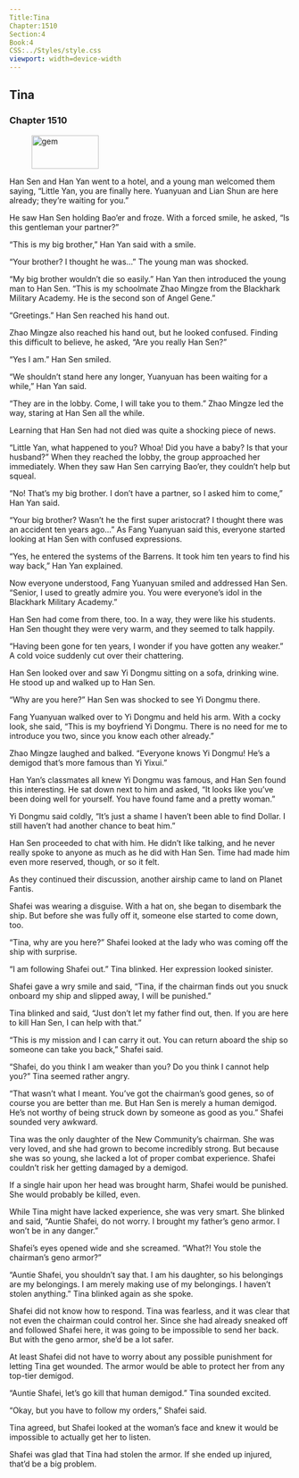 ```yaml
---
Title:Tina 
Chapter:1510 
Section:4 
Book:4 
CSS:../Styles/style.css 
viewport: width=device-width
---
```

  
## Tina
### Chapter 1510
  
<figure>
	<img src="../Images/gem.gif" alt="gem" id="gem" width="120" height="60" />
</figure>
  

  
Han Sen and Han Yan went to a hotel, and a young man welcomed them saying, “Little Yan, you are finally here. Yuanyuan and Lian Shun are here already; they’re waiting for you.”

He saw Han Sen holding Bao’er and froze. With a forced smile, he asked, “Is this gentleman your partner?”

“This is my big brother,” Han Yan said with a smile.

“Your brother? I thought he was…” The young man was shocked.

“My big brother wouldn’t die so easily.” Han Yan then introduced the young man to Han Sen. “This is my schoolmate Zhao Mingze from the Blackhark Military Academy. He is the second son of Angel Gene.”

“Greetings.” Han Sen reached his hand out.

Zhao Mingze also reached his hand out, but he looked confused. Finding this difficult to believe, he asked, “Are you really Han Sen?”

“Yes I am.” Han Sen smiled.

“We shouldn’t stand here any longer, Yuanyuan has been waiting for a while,” Han Yan said.

“They are in the lobby. Come, I will take you to them.” Zhao Mingze led the way, staring at Han Sen all the while.

Learning that Han Sen had not died was quite a shocking piece of news.

“Little Yan, what happened to you? Whoa! Did you have a baby? Is that your husband?” When they reached the lobby, the group approached her immediately. When they saw Han Sen carrying Bao’er, they couldn’t help but squeal.

“No! That’s my big brother. I don’t have a partner, so I asked him to come,” Han Yan said.

“Your big brother? Wasn’t he the first super aristocrat? I thought there was an accident ten years ago…” As Fang Yuanyuan said this, everyone started looking at Han Sen with confused expressions.

“Yes, he entered the systems of the Barrens. It took him ten years to find his way back,” Han Yan explained.

Now everyone understood, Fang Yuanyuan smiled and addressed Han Sen. “Senior, I used to greatly admire you. You were everyone’s idol in the Blackhark Military Academy.”

Han Sen had come from there, too. In a way, they were like his students. Han Sen thought they were very warm, and they seemed to talk happily.

“Having been gone for ten years, I wonder if you have gotten any weaker.” A cold voice suddenly cut over their chattering.

Han Sen looked over and saw Yi Dongmu sitting on a sofa, drinking wine. He stood up and walked up to Han Sen.

“Why are you here?” Han Sen was shocked to see Yi Dongmu there.

Fang Yuanyuan walked over to Yi Dongmu and held his arm. With a cocky look, she said, “This is my boyfriend Yi Dongmu. There is no need for me to introduce you two, since you know each other already.”

Zhao Mingze laughed and balked. “Everyone knows Yi Dongmu! He’s a demigod that’s more famous than Yi Yixui.”

Han Yan’s classmates all knew Yi Dongmu was famous, and Han Sen found this interesting. He sat down next to him and asked, “It looks like you’ve been doing well for yourself. You have found fame and a pretty woman.”

Yi Dongmu said coldly, “It’s just a shame I haven’t been able to find Dollar. I still haven’t had another chance to beat him.”

Han Sen proceeded to chat with him. He didn’t like talking, and he never really spoke to anyone as much as he did with Han Sen. Time had made him even more reserved, though, or so it felt.

As they continued their discussion, another airship came to land on Planet Fantis.

Shafei was wearing a disguise. With a hat on, she began to disembark the ship. But before she was fully off it, someone else started to come down, too.

“Tina, why are you here?” Shafei looked at the lady who was coming off the ship with surprise.

“I am following Shafei out.” Tina blinked. Her expression looked sinister.

Shafei gave a wry smile and said, “Tina, if the chairman finds out you snuck onboard my ship and slipped away, I will be punished.”

Tina blinked and said, “Just don’t let my father find out, then. If you are here to kill Han Sen, I can help with that.”

“This is my mission and I can carry it out. You can return aboard the ship so someone can take you back,” Shafei said.

“Shafei, do you think I am weaker than you? Do you think I cannot help you?” Tina seemed rather angry.

“That wasn’t what I meant. You’ve got the chairman’s good genes, so of course you are better than me. But Han Sen is merely a human demigod. He’s not worthy of being struck down by someone as good as you.” Shafei sounded very awkward.

Tina was the only daughter of the New Community’s chairman. She was very loved, and she had grown to become incredibly strong. But because she was so young, she lacked a lot of proper combat experience. Shafei couldn’t risk her getting damaged by a demigod.

If a single hair upon her head was brought harm, Shafei would be punished. She would probably be killed, even.

While Tina might have lacked experience, she was very smart. She blinked and said, “Auntie Shafei, do not worry. I brought my father’s geno armor. I won’t be in any danger.”

Shafei’s eyes opened wide and she screamed. “What?! You stole the chairman’s geno armor?”

“Auntie Shafei, you shouldn’t say that. I am his daughter, so his belongings are my belongings. I am merely making use of my belongings. I haven’t stolen anything.” Tina blinked again as she spoke.

Shafei did not know how to respond. Tina was fearless, and it was clear that not even the chairman could control her. Since she had already sneaked off and followed Shafei here, it was going to be impossible to send her back. But with the geno armor, she’d be a lot safer.

At least Shafei did not have to worry about any possible punishment for letting Tina get wounded. The armor would be able to protect her from any top-tier demigod.

“Auntie Shafei, let’s go kill that human demigod.” Tina sounded excited.

“Okay, but you have to follow my orders,” Shafei said.

Tina agreed, but Shafei looked at the woman’s face and knew it would be impossible to actually get her to listen.

Shafei was glad that Tina had stolen the armor. If she ended up injured, that’d be a big problem.